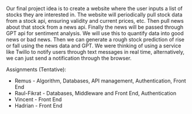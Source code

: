 Our final project idea is to create a website where the user inputs a list of stocks they are interested in. The website will periodically pull stock data from a stock api, ensuring validity and current prices, etc. Then pull news about that stock from a news api. Finally the news will be passed through GPT api for sentiment analysis. We will use this to quantify data into good news or bad news. Then we can generate a rough stock prediction of rise or fall using the news data and GPT. We were thinking of using a service like Twillo to notify users through text messages in real time, alternatively, we can just send a notification through the browser.

Assignments (Tentative):
- Remus - Algorithm, Databases, API management, Authentication, Front End
- Raul-Fikrat - Databases, Middleware and Front End, Authentication
- Vincent - Front End
- Hadrian - Front End
